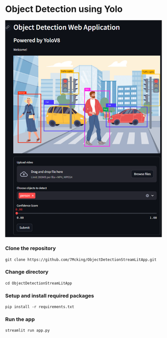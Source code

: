 # Object Detection using Yolo

![Image alt text](App.png)

### Clone the repository
```git clone https://github.com/7Mcking/ObjectDetectionStreamLitApp.git```

### Change directory
```cd ObjectDetectionStreamLitApp```

### Setup and install required packages
```pip install -r requirements.txt```

### Run the app
```streamlit run app.py```

